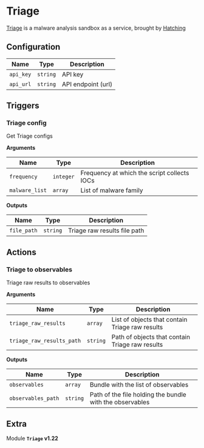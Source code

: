 # Triage

[Triage](https://tria.ge/) is a malware analysis sandbox as a service, brought by [Hatching](https://hatching.io/)

## Configuration

| Name      |  Type   |  Description  |
| --------- | ------- | --------------------------- |
| `api_key` | `string` | API key |
| `api_url` | `string` | API endpoint (url) |

## Triggers

### Triage config

Get Triage configs

**Arguments**

| Name      |  Type   |  Description  |
| --------- | ------- | --------------------------- |
| `frequency` | `integer` | Frequency at which the script collects IOCs |
| `malware_list` | `array` | List of malware family |


**Outputs**

| Name      |  Type   |  Description  |
| --------- | ------- | --------------------------- |
| `file_path` | `string` | Triage raw results file path |

## Actions

### Triage to observables

Triage raw results to observables

**Arguments**

| Name      |  Type   |  Description  |
| --------- | ------- | --------------------------- |
| `triage_raw_results` | `array` | List of objects that contain Triage raw results |
| `triage_raw_results_path` | `string` | Path of objects that contain Triage raw results |


**Outputs**

| Name      |  Type   |  Description  |
| --------- | ------- | --------------------------- |
| `observables` | `array` | Bundle with the list of observables |
| `observables_path` | `string` | Path of the file holding the bundle with the observables |


## Extra

Module **`Triage` v1.22**